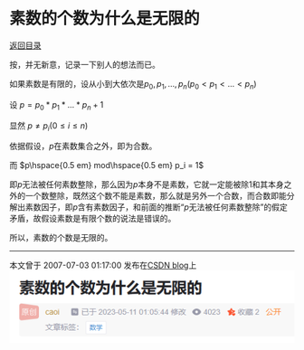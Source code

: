 <script>
MathJax = {
  tex: {
    inlineMath: [['$', '$'], ['\\(', '\\)']]
  }
};
</script>
<script id="MathJax-script" async
  src="https://cdn.jsdelivr.net/npm/mathjax@3/es5/tex-chtml.js">
</script>

# 素数的个数为什么是无限的

[返回目录](index.md)

按，并无新意，记录一下别人的想法而已。

如果素数是有限的，设从小到大依次是$p_0, p_1, ..., p_n (p_0 < p_1 < ... < p_n)$

设 $p = p_0 * p_1 * ... * p_n + 1$

显然 $p \neq p_i ( 0 \leq i \leq n)$

依据假设，$p$在素数集合之外，即为合数。

而 $p\hspace{0.5 em} mod\hspace{0.5 em} p_i = 1$

即$p$无法被任何素数整除，那么因为$p$本身不是素数，它就一定能被除1和其本身之外的一个数整除，既然这个数不能是素数，那么就是另外一个合数，而合数即能分解出素数因子，即$p$含有素数因子，和前面的推断“$p$无法被任何素数整除”的假定矛盾，故假设素数是有限个数的说法是错误的。

所以，素数的个数是无限的。

---

本文曾于 2007-07-03 01:17:00 发布在[CSDN blog](https://blog.csdn.net/caoi/article/details/1676223)上
![history on CSDN](images/history2023-06-16-065353.png)